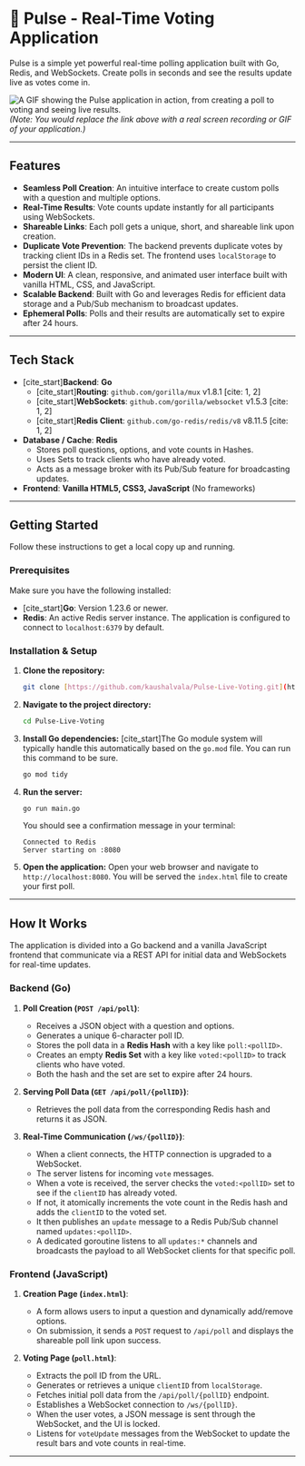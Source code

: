 # 🎯 Pulse - Real-Time Voting Application

Pulse is a simple yet powerful real-time polling application built with Go, Redis, and WebSockets. Create polls in seconds and see the results update live as votes come in.

![A GIF showing the Pulse application in action, from creating a poll to voting and seeing live results.](https://raw.githubusercontent.com/kaushalvala/Pulse-Live-Voting/main/demo.gif)
*(Note: You would replace the link above with a real screen recording or GIF of your application.)*

---

## Features

-   **Seamless Poll Creation**: An intuitive interface to create custom polls with a question and multiple options.
-   **Real-Time Results**: Vote counts update instantly for all participants using WebSockets.
-   **Shareable Links**: Each poll gets a unique, short, and shareable link upon creation.
-   **Duplicate Vote Prevention**: The backend prevents duplicate votes by tracking client IDs in a Redis set. The frontend uses `localStorage` to persist the client ID.
-   **Modern UI**: A clean, responsive, and animated user interface built with vanilla HTML, CSS, and JavaScript.
-   **Scalable Backend**: Built with Go and leverages Redis for efficient data storage and a Pub/Sub mechanism to broadcast updates.
-   **Ephemeral Polls**: Polls and their results are automatically set to expire after 24 hours.

---

## Tech Stack

-   [cite_start]**Backend**: **Go** 
    -   [cite_start]**Routing**: `github.com/gorilla/mux` v1.8.1 [cite: 1, 2]
    -   [cite_start]**WebSockets**: `github.com/gorilla/websocket` v1.5.3 [cite: 1, 2]
    -   [cite_start]**Redis Client**: `github.com/go-redis/redis/v8` v8.11.5 [cite: 1, 2]
-   **Database / Cache**: **Redis**
    -   Stores poll questions, options, and vote counts in Hashes.
    -   Uses Sets to track clients who have already voted.
    -   Acts as a message broker with its Pub/Sub feature for broadcasting updates.
-   **Frontend**: **Vanilla HTML5, CSS3, JavaScript** (No frameworks)

---

## Getting Started

Follow these instructions to get a local copy up and running.

### Prerequisites

Make sure you have the following installed:
-   [cite_start]**Go**: Version 1.23.6 or newer.
-   **Redis**: An active Redis server instance. The application is configured to connect to `localhost:6379` by default.

### Installation & Setup

1.  **Clone the repository:**
    ```sh
    git clone [https://github.com/kaushalvala/Pulse-Live-Voting.git](https://github.com/kaushalvala/Pulse-Live-Voting.git)
    ```

2.  **Navigate to the project directory:**
    ```sh
    cd Pulse-Live-Voting
    ```

3.  **Install Go dependencies:**
    [cite_start]The Go module system will typically handle this automatically based on the `go.mod` file. You can run this command to be sure.
    ```sh
    go mod tidy
    ```

4.  **Run the server:**
    ```sh
    go run main.go
    ```
    You should see a confirmation message in your terminal:
    ```
    Connected to Redis
    Server starting on :8080
    ```

5.  **Open the application:**
    Open your web browser and navigate to `http://localhost:8080`. You will be served the `index.html` file to create your first poll.

---

## How It Works

The application is divided into a Go backend and a vanilla JavaScript frontend that communicate via a REST API for initial data and WebSockets for real-time updates.

### Backend (Go)

1.  **Poll Creation (`POST /api/poll`)**:
    -   Receives a JSON object with a question and options.
    -   Generates a unique 6-character poll ID.
    -   Stores the poll data in a **Redis Hash** with a key like `poll:<pollID>`.
    -   Creates an empty **Redis Set** with a key like `voted:<pollID>` to track clients who have voted.
    -   Both the hash and the set are set to expire after 24 hours.

2.  **Serving Poll Data (`GET /api/poll/{pollID}`)**:
    -   Retrieves the poll data from the corresponding Redis hash and returns it as JSON.

3.  **Real-Time Communication (`/ws/{pollID}`)**:
    -   When a client connects, the HTTP connection is upgraded to a WebSocket.
    -   The server listens for incoming `vote` messages.
    -   When a vote is received, the server checks the `voted:<pollID>` set to see if the `clientID` has already voted.
    -   If not, it atomically increments the vote count in the Redis hash and adds the `clientID` to the voted set.
    -   It then publishes an `update` message to a Redis Pub/Sub channel named `updates:<pollID>`.
    -   A dedicated goroutine listens to all `updates:*` channels and broadcasts the payload to all WebSocket clients for that specific poll.

### Frontend (JavaScript)

1.  **Creation Page (`index.html`)**:
    -   A form allows users to input a question and dynamically add/remove options.
    -   On submission, it sends a `POST` request to `/api/poll` and displays the shareable poll link upon success.

2.  **Voting Page (`poll.html`)**:
    -   Extracts the poll ID from the URL.
    -   Generates or retrieves a unique `clientID` from `localStorage`.
    -   Fetches initial poll data from the `/api/poll/{pollID}` endpoint.
    -   Establishes a WebSocket connection to `/ws/{pollID}`.
    -   When the user votes, a JSON message is sent through the WebSocket, and the UI is locked.
    -   Listens for `voteUpdate` messages from the WebSocket to update the result bars and vote counts in real-time.

---

